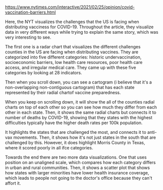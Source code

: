 https://www.nytimes.com/interactive/2021/02/25/opinion/covid-vaccination-barriers.html

Here, the NYT visualizes the challenges that the US is facing when distributing vacciness for COVID-19. Throughout the article, they visualize data in very different ways while trying to explain the same story, which was very interesting to see. 

The first one is a radar chart that visualizes the different challenges counties in the US are facing when distributing vaccines. They are categorized into five different categories: historic undervaccination, socioeconomic barriers, low health care resources, poor health care access, and irregular medical care. They came up with these five categories by looking at 28 indicators.

Then when you scroll down, you can see a cartogram (i believe that it's a non-overlapping non-contiguous cartogram) that has each state represented by their radial chartof vaccine preparedness. 

When you keep on scrolling down, it will show the all of the counties radial charts on top of each other so you can see how much they differ from each other in each state. Then, it shows the same radial charts but connects it to number of deaths by COVID-19, showing that they states with the highest difficulties typically have the higher death rates per 100k population. 

It highlights the states that are challenged the most, and connects it to anti-vax movements. Then, it shows how it's not just states in the south that are challenged by this. However, it does highlight Morris County in Texas, where it scored poorly in all ifce categories. 

Towards the end there are two more data visualizations. One that uses position on an unaligned scale, which compares how each category differs in urban and rural communities. Then, it shows a scatter plot that shows how states with larger minorities have lower health insurance coverage, which leads to people not going to the doctor's office because they can't affort it. 
